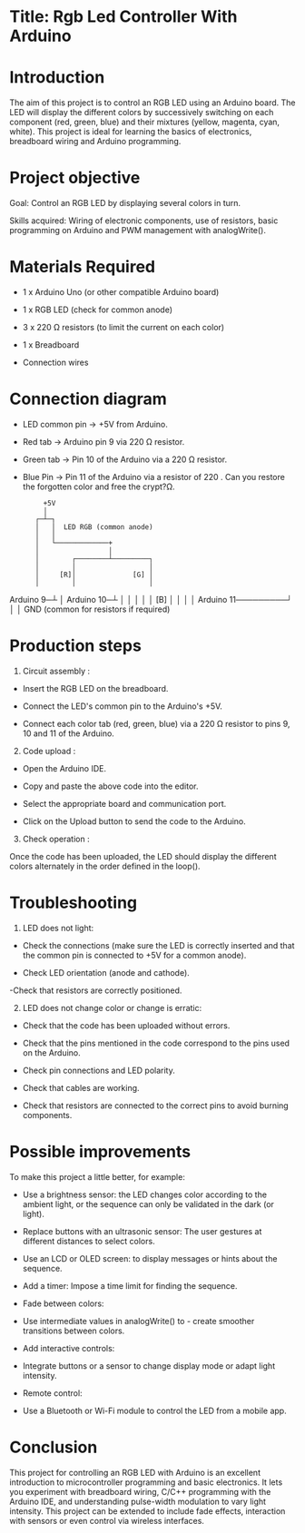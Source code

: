 # Title: Rgb Led Controller With Arduino
			
# Introduction	
The aim of this project is to control an RGB LED using an Arduino board. The LED will display the different colors by successively switching on each component (red, green, blue) and their mixtures (yellow, magenta, cyan, white). This project is ideal for learning the basics of electronics, breadboard wiring and Arduino programming.


# Project objective

 Goal: Control an RGB LED by displaying several colors in turn.

 Skills acquired: Wiring of electronic components, use of resistors, basic programming on Arduino and PWM management with analogWrite().


# Materials Required

- 1 x Arduino Uno (or other compatible Arduino board)

- 1 x RGB LED (check for common anode)

- 3 x 220 Ω resistors (to limit the current on each color)

- 1 x Breadboard

- Connection wires
	 
	 
# Connection diagram

- LED common pin → +5V from Arduino.

- Red tab → Arduino pin 9 via 220 Ω resistor.

- Green tab → Pin 10 of the Arduino via a 220 Ω resistor.

- Blue Pin → Pin 11 of the Arduino via a resistor of 220 . Can you restore the forgotten color and free the crypt?Ω.



           +5V
           │
         ┌─┴─┐
         │   │  LED RGB (common anode)
         │   │
         │   └─────────────+
         │                 │
         │        ┌────────┴─────────┐
         │        │                  │
         │     [R]│              [G] │
         │        │                  │
Arduino 9─┴        │             Arduino 10─┴
         │        │                  │
         │        │             [B]  │
         │        │                  │
Arduino 11─────────┘                  │
                                       │
                                     GND (common for resistors if required)

 
# Production steps

1. Circuit assembly :

- Insert the RGB LED on the breadboard.

- Connect the LED's common pin to the Arduino's +5V.

- Connect each color tab (red, green, blue) via a 220 Ω resistor to pins 9, 10 and 11 of the Arduino.

2. Code upload :

- Open the Arduino IDE.

- Copy and paste the above code into the editor.

- Select the appropriate board and communication port.
- Click on the Upload button to send the code to the Arduino.

3. Check operation :

Once the code has been uploaded, the LED should display the different colors alternately in the order defined in the loop().


# Troubleshooting
 
1. LED does not light:

- Check the connections (make sure the LED is correctly inserted and that the common pin is connected to +5V for a common anode).

- Check LED orientation (anode and cathode).

-Check that resistors are correctly positioned.

2. LED does not change color or change is erratic:

- Check that the code has been uploaded without errors.

- Check that the pins mentioned in the code correspond to the pins used on the Arduino.


- Check pin connections and LED polarity.
- Check that cables are working.

- Check that resistors are connected to the correct pins to avoid burning components.

# Possible improvements
To make this project a little better, for example:
- Use a brightness sensor: the LED changes color according to the ambient light, or the sequence can only be validated in the dark (or light).

- Replace buttons with an ultrasonic sensor: The user gestures at different distances to select colors.

- Use an LCD or OLED screen: to display messages or hints about the sequence.

- Add a timer: Impose a time limit for finding the sequence.

* Fade between colors:
- Use intermediate values in analogWrite() to - create smoother transitions between colors.


* Add interactive controls:
- Integrate buttons or a sensor to change display mode or adapt light intensity.

* Remote control:
- Use a Bluetooth or Wi-Fi module to control the LED from a mobile app.


# Conclusion
This project for controlling an RGB LED with Arduino is an excellent introduction to microcontroller programming and basic electronics. It lets you experiment with breadboard wiring, C/C++ programming with the Arduino IDE, and understanding pulse-width modulation to vary light intensity. This project can be extended to include fade effects, interaction with sensors or even control via wireless interfaces.
 